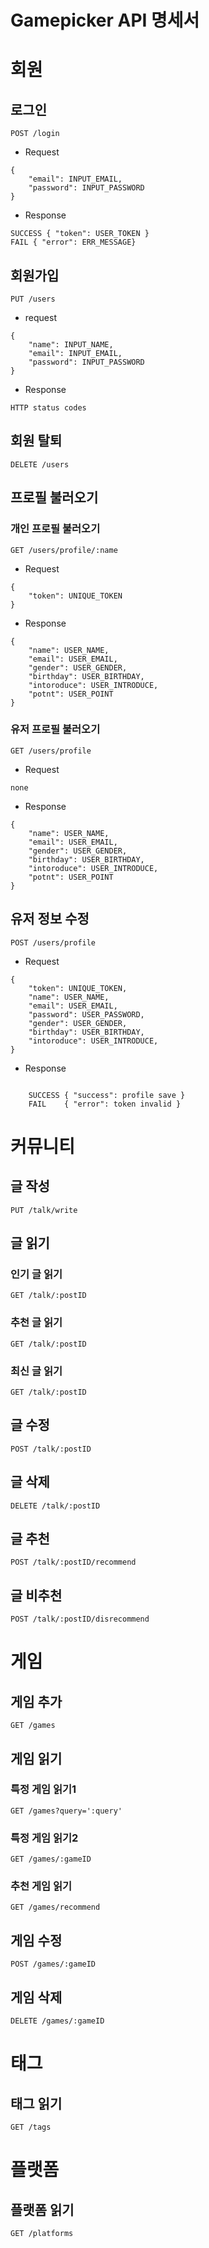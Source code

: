 Gamepicker API 명세서
=====================

# 회원
## 로그인
<pre><code>POST /login</code></pre>
* Request
<pre><code>{
    "email": INPUT_EMAIL,
    "password": INPUT_PASSWORD
}</code></pre>
* Response
<pre><code>SUCCESS { "token": USER_TOKEN }
FAIL { "error": ERR_MESSAGE}</code></pre>

## 회원가입
<pre><code>PUT /users</code></pre>
* request
<pre><code>{
    "name": INPUT_NAME,
    "email": INPUT_EMAIL,
    "password": INPUT_PASSWORD
}</code></pre>
* Response
<pre><code>HTTP status codes</code></pre>
## 회원 탈퇴
<pre><code>DELETE /users</code></pre>

## 프로필 불러오기
### 개인 프로필 불러오기
<pre><code>GET /users/profile/:name</code></pre>
* Request
<pre><code>{
    "token": UNIQUE_TOKEN
}</code></pre>
* Response
<pre><code>{
    "name": USER_NAME,
    "email": USER_EMAIL,
    "gender": USER_GENDER,
    "birthday": USER_BIRTHDAY,
    "intoroduce": USER_INTRODUCE,
    "potnt": USER_POINT
}</code></pre>
### 유저 프로필 불러오기
<pre><code>GET /users/profile</code></pre>
* Request
<pre><code>none</code></pre>
* Response
<pre><code>{
    "name": USER_NAME,
    "email": USER_EMAIL,
    "gender": USER_GENDER,
    "birthday": USER_BIRTHDAY,
    "intoroduce": USER_INTRODUCE,
    "potnt": USER_POINT
}</code></pre>
## 유저 정보 수정
<pre><code>POST /users/profile</code></pre>
* Request
<pre><code>{
    "token": UNIQUE_TOKEN,
    "name": USER_NAME,
    "email": USER_EMAIL,
    "password": USER_PASSWORD,
    "gender": USER_GENDER,
    "birthday": USER_BIRTHDAY,
    "intoroduce": USER_INTRODUCE,
}</code></pre>
* Response
<pre><code>
    SUCCESS { "success": profile save }
    FAIL    { "error": token invalid }
</code></pre>
# 커뮤니티
## 글 작성
<pre><code>PUT /talk/write</code></pre>
## 글 읽기
### 인기 글 읽기
<pre><code>GET /talk/:postID</code></pre>
### 추천 글 읽기
<pre><code>GET /talk/:postID</code></pre>
### 최신 글 읽기
<pre><code>GET /talk/:postID</code></pre>
## 글 수정
<pre><code>POST /talk/:postID</code></pre>
## 글 삭제
<pre><code>DELETE /talk/:postID</code></pre>

## 글 추천
<pre><code>POST /talk/:postID/recommend</code></pre>
## 글 비추천
<pre><code>POST /talk/:postID/disrecommend</code></pre>

# 게임
## 게임 추가
<pre><code>GET /games</code></pre>
## 게임 읽기
### 특정 게임 읽기1
<pre><code>GET /games?query=':query'</code></pre>
### 특정 게임 읽기2
<pre><code>GET /games/:gameID</code></pre>
### 추천 게임 읽기
<pre><code>GET /games/recommend</code></pre>
## 게임 수정
<pre><code>POST /games/:gameID</code></pre>
## 게임 삭제
<pre><code>DELETE /games/:gameID</code></pre>

# 태그
## 태그 읽기
<pre><code>GET /tags</code></pre>

# 플랫폼
## 플랫폼 읽기
<pre><code>GET /platforms</code></pre>


